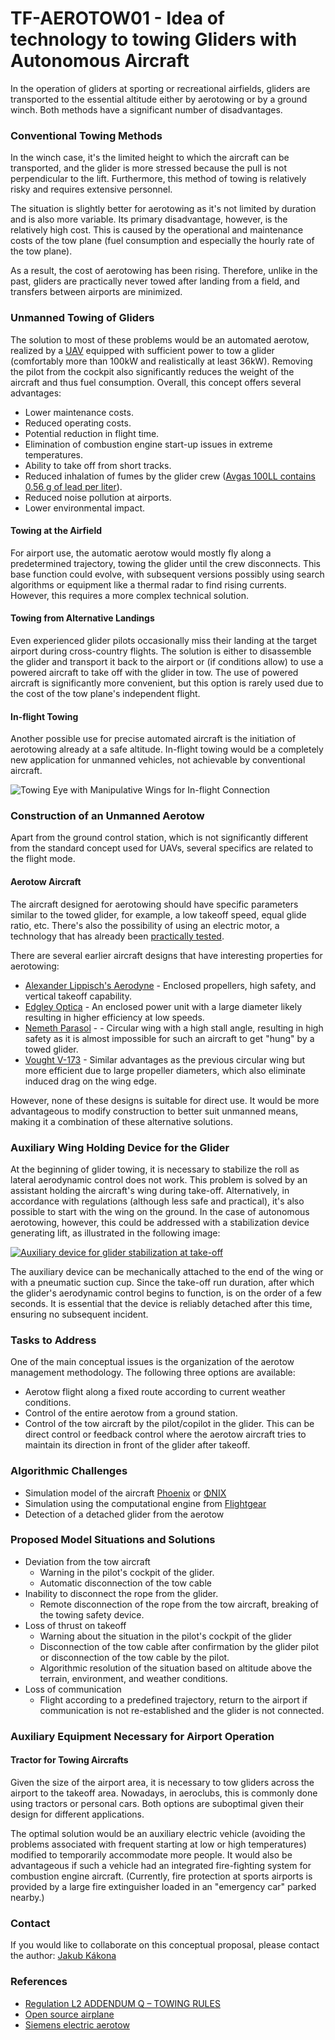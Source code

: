 # TF-AEROTOW01 - Idea of technology to towing Gliders with Autonomous Aircraft

In the operation of gliders at sporting or recreational airfields, gliders are transported to the essential altitude either by aerotowing or by a ground winch. Both methods have a significant number of disadvantages. 

### Conventional Towing Methods

In the winch case, it's the limited height to which the aircraft can be transported, and the glider is more stressed because the pull is not perpendicular to the lift. Furthermore, this method of towing is relatively risky and requires extensive personnel. 

The situation is slightly better for aerotowing as it's not limited by duration and is also more variable. Its primary disadvantage, however, is the relatively high cost. This is caused by the operational and maintenance costs of the tow plane (fuel consumption and especially the hourly rate of the tow plane). 

As a result, the cost of aerotowing has been rising. Therefore, unlike in the past, gliders are practically never towed after landing from a field, and transfers between airports are minimized.

### Unmanned Towing of Gliders

The solution to most of these problems would be an automated aerotow, realized by a [UAV](https://en.wikipedia.org/wiki/Unmanned_aerial_vehicle) equipped with sufficient power to tow a glider (comfortably more than 100kW and realistically at least 36kW). Removing the pilot from the cockpit also significantly reduces the weight of the aircraft and thus fuel consumption. Overall, this concept offers several advantages:

- Lower maintenance costs.
- Reduced operating costs.
- Potential reduction in flight time.
- Elimination of combustion engine start-up issues in extreme temperatures.
- Ability to take off from short tracks.
- Reduced inhalation of fumes by the glider crew ([Avgas 100LL contains 0.56 g of lead per liter](https://en.wikipedia.org/wiki/Avgas)).
- Reduced noise pollution at airports.
- Lower environmental impact.

#### Towing at the Airfield

For airport use, the automatic aerotow would mostly fly along a predetermined trajectory, towing the glider until the crew disconnects. This base function could evolve, with subsequent versions possibly using search algorithms or equipment like a thermal radar to find rising currents. However, this requires a more complex technical solution.

#### Towing from Alternative Landings

Even experienced glider pilots occasionally miss their landing at the target airport during cross-country flights. The solution is either to disassemble the glider and transport it back to the airport or (if conditions allow) to use a powered aircraft to take off with the glider in tow. The use of powered aircraft is significantly more convenient, but this option is rarely used due to the cost of the tow plane's independent flight.

#### In-flight Towing

Another possible use for precise automated aircraft is the initiation of aerotowing already at a safe altitude. In-flight towing would be a completely new application for unmanned vehicles, not achievable by conventional aircraft. 

![Towing Eye with Manipulative Wings for In-flight Connection](https://your_image_link_here)

### Construction of an Unmanned Aerotow 

Apart from the ground control station, which is not significantly different from the standard concept used for UAVs, several specifics are related to the flight mode.

#### Aerotow Aircraft

The aircraft designed for aerotowing should have specific parameters similar to the towed glider, for example, a low takeoff speed, equal glide ratio, etc. There's also the possibility of using an electric motor, a technology that has already been [practically tested](https://electrek.co/2017/04/04/all-electric-plane-record-top-speed/).

There are several earlier aircraft designs that have interesting properties for aerotowing:

- [Alexander Lippisch's Aerodyne](https://www.reddit.com/r/aviation/comments/68ntd4/alexander_lippischs_aerodyne_a_wingless/) - Enclosed propellers, high safety, and vertical takeoff capability.
- [Edgley Optica](https://en.wikipedia.org/wiki/Edgley_Optica) - An enclosed power unit with a large diameter likely resulting in higher efficiency at low speeds.
- [Nemeth Parasol](https://en.wikipedia.org/wiki/Nemeth_Parasol) - - Circular wing with a high stall angle, resulting in high safety as it is almost impossible for such an aircraft to get "hung" by a towed glider.
- [Vought V-173](https://en.wikipedia.org/wiki/Vought_V-173) - Similar advantages as the previous circular wing but more efficient due to large propeller diameters, which also eliminate induced drag on the wing edge.

However, none of these designs is suitable for direct use. It would be more advantageous to modify construction to better suit unmanned means, making it a combination of these alternative solutions.

### Auxiliary Wing Holding Device for the Glider

At the beginning of glider towing, it is necessary to stabilize the roll as lateral aerodynamic control does not work. This problem is solved by an assistant holding the aircraft's wing during take-off. Alternatively, in accordance with regulations (although less safe and practical), it's also possible to start with the wing on the ground. In the case of autonomous aerotowing, however, this could be addressed with a stabilization device generating lift, as illustrated in the following image:

[![Auxiliary device for glider stabilization at take-off](cs:designs:robots:glider_wing_helper.png)](cs:designs:robots:glider_wing_helper.png)

The auxiliary device can be mechanically attached to the end of the wing or with a pneumatic suction cup. Since the take-off run duration, after which the glider's aerodynamic control begins to function, is on the order of a few seconds. It is essential that the device is reliably detached after this time, ensuring no subsequent incident.



### Tasks to Address

One of the main conceptual issues is the organization of the aerotow management methodology. The following three options are available:
  * Aerotow flight along a fixed route according to current weather conditions.
  * Control of the entire aerotow from a ground station.
  * Control of the tow aircraft by the pilot/copilot in the glider. This can be direct control or feedback control where the aerotow aircraft tries to maintain its direction in front of the glider after takeoff.

### Algorithmic Challenges

  * Simulation model of the aircraft [Phoenix](http://phoenixair.cz/Phoenix_Air_main.htm) or [ΦNIX](https://cs.wikipedia.org/wiki/%CE%A6NIX)
  * Simulation using the computational engine from [Flightgear](http://www.flightgear.org/)
  * Detection of a detached glider from the aerotow

### Proposed Model Situations and Solutions

  * Deviation from the tow aircraft
    * Warning in the pilot's cockpit of the glider.
    * Automatic disconnection of the tow cable
  * Inability to disconnect the rope from the glider.
    * Remote disconnection of the rope from the tow aircraft, breaking of the towing safety device.
  * Loss of thrust on takeoff
    * Warning about the situation in the pilot's cockpit of the glider
    * Disconnection of the tow cable after confirmation by the glider pilot or disconnection of the tow cable by the pilot.
    * Algorithmic resolution of the situation based on altitude above the terrain, environment, and weather conditions.
  * Loss of communication
    * Flight according to a predefined trajectory, return to the airport if communication is not re-established and the glider is not connected.

### Auxiliary Equipment Necessary for Airport Operation

#### Tractor for Towing Aircrafts

Given the size of the airport area, it is necessary to tow gliders across the airport to the takeoff area. Nowadays, in aeroclubs, this is commonly done using tractors or personal cars. Both options are suboptimal given their design for different applications.

The optimal solution would be an auxiliary electric vehicle (avoiding the problems associated with frequent starting at low or high temperatures) modified to temporarily accommodate more people. It would also be advantageous if such a vehicle had an integrated fire-fighting system for combustion engine aircraft. (Currently, fire protection at sports airports is provided by a large fire extinguisher loaded in an "emergency car" parked nearby.)

### Contact

If you would like to collaborate on this conceptual proposal, please contact the author: [Jakub Kákona](https://www.linkedin.com/in/jakub-k%C3%A1kona-29a73049/)

### References

  * [Regulation L2 ADDENDUM Q – TOWING RULES](http://lis.rlp.cz/predpisy/predpisy/dokumenty/L/L-2/data/effective/doplQ.pdf)
  * [Open source airplane](http://makerplane.org/)
  * [Siemens electric aerotow](https://electrek.co/2017/04/04/all-electric-plane-record-top-speed/)

